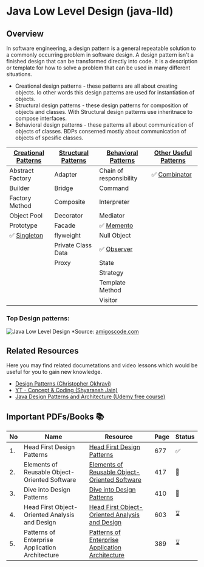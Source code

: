 # Java Low Level Design (java-lld)

## Overview

In software engineering, a design pattern is a general repeatable solution to a commonly occurring problem in software design. A design pattern isn't a finished design that can be transformed directly into code. It is a description or template for how to solve a problem that can be used in many different situations.

- Creational design patterns - these  patterns are all about creating objects. Io other words this design patterns are used for instantiation of objects.
- Structural design patterns - these design patterns for composition of objects and classes. With Structural design patterns use inheritnace to compose interfaces.
- Behavioral design patterns - these patterns all about communication of objects of classes. BDPs conserned mostly about communication of objects of spesific classes.

| [Creational Patterns](src/main/java/org/example/designpatterns/creational)          |[Structural Patterns](src/main/java/org/example/designpatterns/structural)| [Behavioral Patterns](src/main/java/org/example/designpatterns/behavioral)               | [Other Useful Patterns](src/main/java/org/example/designpatterns/otherpatterns) |
|-------------------------------------------------------------------------------------|----|------------------------------------------------------------------------------------------|----------------------|
| Abstract Factory                                                                    | Adapter | Chain of responsibility                                                                  | ✅ [Combinator](src/main/java/org/example/designpatterns/otherpatterns/combinatorpattern)
| Builder                                                                             | Bridge | Command                                                                                  |
| Factory Method                                                                      | Composite | Interpreter                                                                              |
| Object Pool                                                                         | Decorator | Mediator                                                                                 |
| Prototype                                                                           | Facade | ✅ [Memento](src/main/java/org/example/designpatterns/behavioral/mementopattern)          |
| ✅ [Singleton](src/main/java/org/example/designpatterns/creational/singleton) | flyweight | Null Object                                                                              |
|                                                                                     | Private Class Data | ✅ [Observer](src/main/java/org/example/designpatterns/behavioral/observerpattern) |
|                                                                                     | Proxy | State                                                                                    |
|                                                                                     |  | Strategy                                                                                 |
|                                                                                     |  | Template Method                                                                          |
|                                                                                     |  | Visitor                                                                                  |


### Top Design patterns:
![Java Low Level Design](https://media.licdn.com/dms/image/D4E22AQHqx9Ir6Yjwxw/feedshare-shrink_1280/0/1698323337704?e=1720656000&v=beta&t=a8JkKuw__2Z2xahU5EKOwGjxv2s1Bd7ZsJOcWaWenBU)
*Source: [amigoscode.com](https://www.amigoscode.com/)


## Related Resources

Here you may find related documetations and video lessons which would be useful for you to gain new knowledge.

- [Design Patterns (Christopher Okhravi)](https://www.youtube.com/watch?v=v9ejT8FO-7I&list=PLrhzvIcii6GNjpARdnO4ueTUAVR9eMBpc)
- [YT - Concept & Coding (Shyaransh Jain)](https://www.youtube.com/watch?v=rliSgjoOFTs&list=PL6W8uoQQ2c61X_9e6Net0WdYZidm7zooW)
- [Java Design Patterns and Architecture (Udemy free course)](https://www.udemy.com/course/java-design-patterns-tutorial/)


## Important PDFs/Books 📚

|No|Name|Resource|Page|Status|
|---|---|---|---|---|
|1.| Head First Design Patterns|[Head First Design Patterns](https://github.com/abbos0123/Design-Patterns/blob/main/heaf-first-desighn%20patterns.pdf)|677|:white_check_mark:|
|2.|Elements of Reusable Object-Oriented Software|[Elements of Reusable Object-Oriented Software](https://github.com/abbos0123/Design-Patterns/blob/main/Elements%20of%20Resusable%20Object-Oriented%20Software.pdf)|417|:book:|
|3.|Dive into Design Patterns|[Dive into Design Patterns](https://github.com/abbos0123/Design-Patterns/blob/main/Dive%20into%20Design%20Patterns.pdf)|410|:book:|
|4.|Head First Object-Oriented Analysis and Design|[Head First Object-Oriented Analysis and Design](https://github.com/abbos0123/Design-Patterns/blob/main/Head%20First%20Object-Oriented%20Analysis%20and%20Design.pdf)|603|:hourglass:|
|5.|Patterns of Enterprise Application Architecture|[Patterns of Enterprise Application Architecture](https://github.com/abbos0123/Design-Patterns/blob/main/Patterns%20of%20Enterprise%20Application%20Architecture.pdf)|389|:hourglass:|




